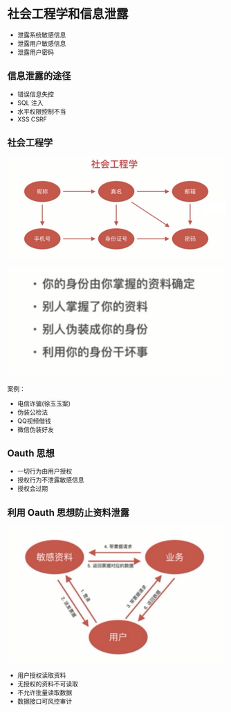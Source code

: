 # 社会工程学和信息泄露

- 泄露系统敏感信息
- 泄露用户敏感信息
- 泄露用户密码

## 信息泄露的途径

- 错误信息失控
- SQL 注入
- 水平权限控制不当
- XSS  CSRF

## 社会工程学

![233420.png](./img/233420.png)

![233522.png](./img/233522.png)

案例：
- 电信诈骗(徐玉玉案)
- 伪装公检法
- QQ视频借钱
- 微信伪装好友

## Oauth 思想

- 一切行为由用户授权
- 授权行为不泄露敏感信息
- 授权会过期

## 利用 Oauth 思想防止资料泄露

![234015.png](./img/234015.png)

- 用户授权读取资料
- 无授权的资料不可读取
- 不允许批量读取数据
- 数据接口可风控审计
